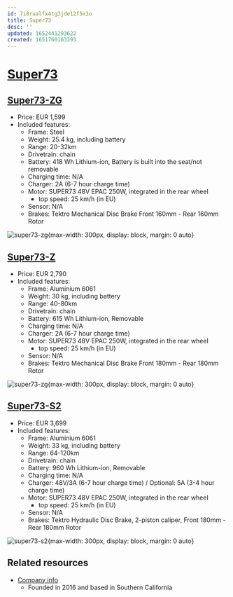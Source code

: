 ```yaml
---
id: 7i8rualfx4tg3jde12f5x3o
title: Super73
desc: ''
updated: 1652441293622
created: 1651760163393
---
```

# [Super73](https://eu.super73.com/)

## [Super73-ZG](https://eu.super73.com/collections/z-series/products/super73-zg-jet-black)

- Price: EUR 1,599
- Included features:
    - Frame: Steel
    - Weight: 25.4 kg, including battery
    - Range: 20-32km
    - Drivetrain: chain
    - Battery: 418 Wh Lithium-ion, Battery is built into the seat/not removable
    - Charging time: N/A
    - Charger: 2A (6-7 hour charge time)
    - Motor: SUPER73 48V EPAC 250W, integrated in the rear wheel
        - top speed: 25 km/h (in EU)
    - Sensor: N/A
    - Brakes: Tektro Mechanical Disc Brake Front 160mm - Rear 160mm Rotor

![super73-zg](https://th.bing.com/th/id/OIP.0l6sxjfNYKoc0QhDDYnqLQHaE8?w=295&h=197&c=7&r=0&o=5&dpr=1.25&pid=1.7){max-width: 300px, display: block, margin: 0 auto}

## [Super73-Z](https://eu.super73.com/collections/z-series/products/super73-z-powder-grey)

- Price: EUR 2,790
- Included features:
    - Frame: Aluminium 6061
    - Weight: 30 kg, including battery
    - Range: 40-80km
    - Drivetrain: chain
    - Battery: 615 Wh Lithium-ion, Removable
    - Charging time: N/A
    - Charger: 2A (6-7 hour charge time)
    - Motor: SUPER73 48V EPAC 250W, integrated in the rear wheel
        - top speed: 25 km/h (in EU)
    - Sensor: N/A
    - Brakes: Tektro Mechanical Disc Brake Front 180mm - Rear 180mm Rotor

![super73-zg](https://th.bing.com/th/id/OIP.6rzCueHT4q18Q6SuxN1JdAHaEc?w=283&h=180&c=7&r=0&o=5&dpr=1.25&pid=1.7){max-width: 300px, display: block, margin: 0 auto}

## [Super73-S2](https://eu.super73.com/collections/s-series/products/super73-s2-obsidian)

- Price: EUR 3,699
- Included features:
    - Frame: Aluminium 6061
    - Weight: 33 kg, including battery
    - Range: 64-120km
    - Drivetrain: chain
    - Battery: 960 Wh Lithium-ion, Removable
    - Charging time: N/A
    - Charger: 48V/3A (6-7 hour charge time) / Optional: 5A (3-4 hour charge time)
    - Motor: SUPER73 48V EPAC 250W, integrated in the rear wheel
        - top speed: 25 km/h (in EU)
    - Sensor: N/A
    - Brakes: Tektro Hydraulic Disc Brake, 2-piston caliper, Front 180mm - Rear 180mm Rotor

![super73-s2](https://th.bing.com/th/id/OIP.seLwxL0i5jYvoRYYrQlKNAHaFj?w=263&h=197&c=7&r=0&o=5&dpr=1.25&pid=1.7){max-width: 300px, display: block, margin: 0 auto}

## Related resources

- [Company info](https://eu.super73.com/pages/about-super73)
    - Founded in 2016 and based in Southern California
